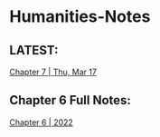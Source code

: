 # Humanities-Notes

## LATEST:
[Chapter 7 | Thu, Mar 17](https://github.com/Uriasej/Humanities-Notes/blob/main/2nd%20Semester/Chapter-7/Chapter-7.md#thursday-march-17-2022)

## Chapter 6 Full Notes:
[Chapter 6 | 2022](https://github.com/Uriasej/Humanities-Notes/blob/main/2nd%20Semester/Chapter-6/Chapter6-Full.md#the-gothic-and-the-rebrith-of-naturalism)
